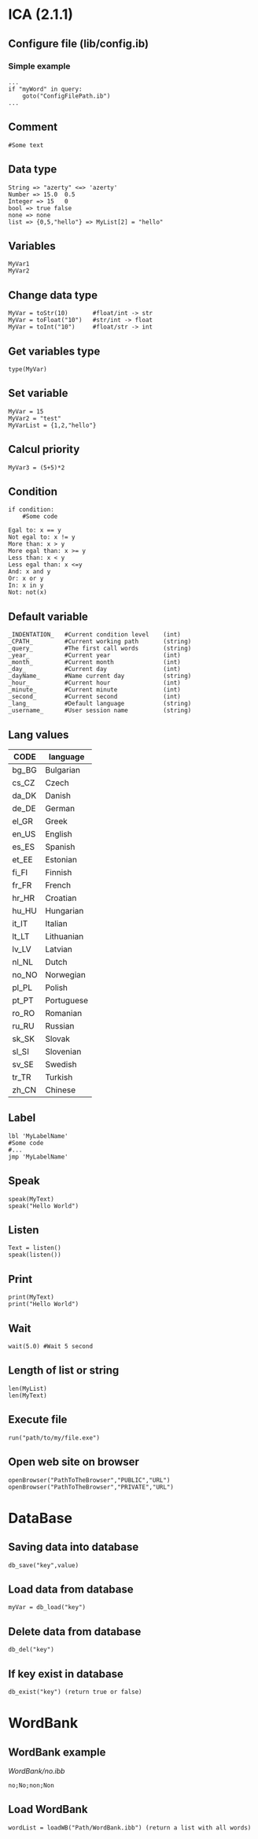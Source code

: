 # ICA (2.1.1)

## Configure file (lib/config.ib)
### Simple example
	...
	if "myWord" in query:
		goto("ConfigFilePath.ib")
	...

## Comment
	#Some text

## Data type
	String => "azerty" <=> 'azerty'
	Number => 15.0  0.5
	Integer => 15   0
	bool => true false
	none => none
	list => {0,5,"hello"} => MyList[2] = "hello"

## Variables
	MyVar1
	MyVar2

## Change data type
	MyVar = toStr(10)		#float/int -> str
	MyVar = toFloat("10")	#str/int -> float
	MyVar = toInt("10") 	#float/str -> int

## Get variables type
	type(MyVar)

## Set variable
	MyVar = 15
	MyVar2 = "test"
	MyVarList = {1,2,"hello"}

## Calcul priority
	MyVar3 = (5+5)*2

## Condition
	if condition:
		#Some code

	Egal to: x == y
	Not egal to: x != y
	More than: x > y
	More egal than: x >= y
	Less than: x < y
	Less egal than: x <=y
	And: x and y
	Or: x or y
	In: x in y
	Not: not(x)

## Default variable
	_INDENTATION_	#Current condition level 	(int)
	_CPATH_			#Current working path 		(string)
	_query_			#The first call words 		(string)
	_year_			#Current year				(int)
	_month_			#Current month				(int)
	_day_			#Current day				(int)
	_dayName_		#Name current day			(string)
	_hour_			#Current hour				(int)
	_minute_		#Current minute				(int)
	_second_		#Current second				(int)
	_lang_			#Default language			(string)
	_username_		#User session name 			(string)

## Lang values
| CODE          | language 	|
|---------------|-----------|
| bg_BG 		| Bulgarian |
| cs_CZ 		| Czech 	|
| da_DK			| Danish 	|
| de_DE 		| German 	|
| el_GR 		| Greek 	|
| en_US 		| English 	|
| es_ES 		| Spanish 	|
| et_EE 		| Estonian 	|
| fi_FI 		| Finnish 	|
| fr_FR 		| French 	|
| hr_HR 		| Croatian 	|
| hu_HU 		| Hungarian |
| it_IT 		| Italian 	|
| lt_LT 		| Lithuanian|
| lv_LV 		| Latvian 	|
| nl_NL 		| Dutch 	|
| no_NO 		| Norwegian |
| pl_PL 		| Polish 	|
| pt_PT 		| Portuguese|
| ro_RO 		| Romanian 	|
| ru_RU 		| Russian 	|
| sk_SK 		| Slovak 	|
| sl_SI 		| Slovenian |
| sv_SE 		| Swedish 	|
| tr_TR 		| Turkish 	|
| zh_CN 		| Chinese 	|

## Label
	lbl 'MyLabelName'
	#Some code
	#...
	jmp 'MyLabelName'

## Speak
	speak(MyText)
	speak("Hello World")

## Listen
	Text = listen()
	speak(listen())

## Print
	print(MyText)
	print("Hello World")

## Wait
	wait(5.0) #Wait 5 second

## Length of list or string
	len(MyList)
	len(MyText)

## Execute file
	run("path/to/my/file.exe")

## Open web site on browser
	openBrowser("PathToTheBrowser","PUBLIC","URL")
	openBrowser("PathToTheBrowser","PRIVATE","URL")

# DataBase
## Saving data into database
	db_save("key",value)
## Load data from database
	myVar = db_load("key")
## Delete data from database
	db_del("key")
## If key exist in database
	db_exist("key") (return true or false)

# WordBank
## WordBank example
_WordBank/no.ibb_
```
no;No;non;Non
```
## Load WordBank
	wordList = loadWB("Path/WordBank.ibb") (return a list with all words)